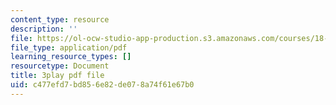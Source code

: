 ```yaml
---
content_type: resource
description: ''
file: https://ol-ocw-studio-app-production.s3.amazonaws.com/courses/18-03sc-differential-equations-fall-2011/c477efd7bd856e82de078a74f61e67b0_yD0_EQLxHcw.pdf
file_type: application/pdf
learning_resource_types: []
resourcetype: Document
title: 3play pdf file
uid: c477efd7-bd85-6e82-de07-8a74f61e67b0
---
```


